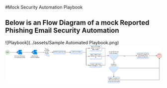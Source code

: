#Mock Security Automation Playbook

## Below is an Flow Diagram of a mock Reported Phishing Email Security Automation
![Playbook](../assets/Sample Automated Playbook.png)
![Playbook](../assets/arch.drawio.png)
